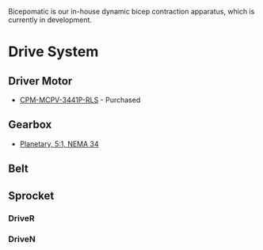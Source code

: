 Bicepomatic is our in-house dynamic bicep contraction apparatus, which is currently in development.

# Drive System
## Driver Motor
* [CPM-MCPV-3441P-RLS](https://www.teknic.com/model-info/CPM-MCPV-3441P-RLS/) - Purchased

## Gearbox
* [Planetary, 5:1, NEMA 34](http://www.automationtechnologiesinc.com/products-page/cnc-gear-box/51-planetary-gearbox-for-automation-systems-4-thousand-rpm)

## Belt

## Sprocket
### DriveR
### DriveN